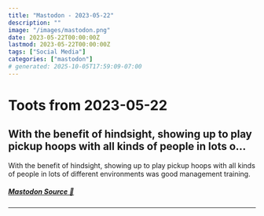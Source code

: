 ```yaml
---
title: "Mastodon - 2023-05-22"
description: ""
image: "/images/mastodon.png"
date: 2023-05-22T00:00:00Z
lastmod: 2023-05-22T00:00:00Z
tags: ["Social Media"]
categories: ["mastodon"]
# generated: 2025-10-05T17:59:09-07:00
---
```


# Toots from 2023-05-22

## With the benefit of hindsight, showing up to play pickup hoops with all kinds of people in lots o...

With the benefit of hindsight, showing up to play pickup hoops with all kinds of people in lots of different environments was good management training.

##### [Mastodon Source 🐘](https://hachyderm.io/@mweagle/110414997002585697)

---

